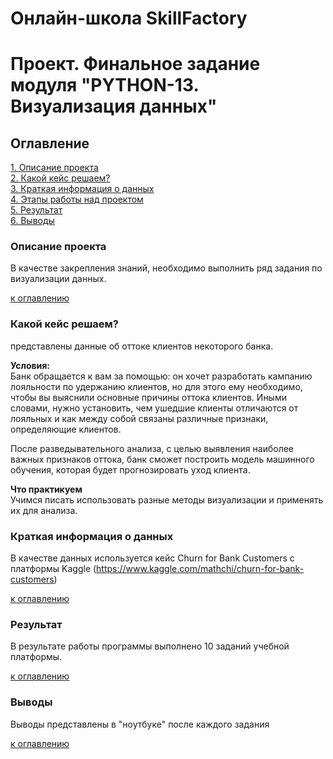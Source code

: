 # Онлайн-школа SkillFactory
# Проект.  Финальное задание модуля "PYTHON-13. Визуализация данных"

## Оглавление  
[1. Описание проекта](README.md#Описание-проекта)  
[2. Какой кейс решаем?](README.md#Какой-кейс-решаем)  
[3. Краткая информация о данных](README.md#Краткая-информация-о-данных)  
[4. Этапы работы над проектом](README.md#Этапы-работы-над-проектом)  
[5. Результат](README.md#Результат)    
[6. Выводы](README.md#Выводы) 

### Описание проекта    
В качестве закрепления знаний, необходимо выполнить ряд задания по визуализации данных.

[к оглавлению](README.md#Оглавление)


### Какой кейс решаем?    
 представлены данные об оттоке клиентов некоторого банка.

**Условия:**  
Банк обращается к вам за помощью: он хочет разработать кампанию лояльности по удержанию клиентов, но для этого ему необходимо, чтобы вы выяснили основные причины оттока клиентов. Иными словами, нужно установить, чем ушедшие клиенты отличаются от лояльных и как между собой связаны различные признаки, определяющие клиентов.

После разведывательного анализа, с целью выявления наиболее важных признаков оттока, банк сможет построить модель машинного обучения, которая будет прогнозировать уход клиента. 

**Что практикуем**     
Учимся писать использовать разные методы визуализации и применять их для анализа.


### Краткая информация о данных
В качестве данных используется кейс Churn for Bank Customers с платформы Kaggle
(https://www.kaggle.com/mathchi/churn-for-bank-customers)
  
[к оглавлению](README.md#Оглавление)


### Результат
В результате работы программы выполнено 10 заданий учебной платформы.

[к оглавлению](README.md#Оглавление)


### Выводы
Выводы представлены в "ноутбуке" после каждого задания

[к оглавлению](README.md#Оглавление)